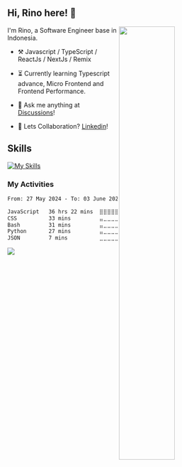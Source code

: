 ## Hi, Rino here! :wave:

<picture>
    <source media="(prefers-color-scheme: dark)" srcset="https://github-readme-stats-ouuan.vercel.app/api?username=justrinoo&theme=dark&show_icons=true">
    <img align="right" width="50%" src="https://github-readme-stats-ouuan.vercel.app/api?username=ouuan&show_icons=true">
</picture>

I'm Rino, a Software Engineer base in Indonesia.

-   :hammer_and_pick: Javascript / TypeScript / ReactJs / NextJs / Remix 

-   :hourglass_flowing_sand: Currently learning Typescript advance, Micro Frontend and Frontend Performance.

-   :thought_balloon: Ask me anything at [Discussions](https://github.com/justrinoo/justrinoo/discussions/new)!

-   :raised_hands: Lets Collaboration? [Linkedin](https://www.linkedin.com/in/rinosatyaputra)!

## Skills
[![My Skills](https://skillicons.dev/icons?i=js,typescript,php,nodejs,react,next,tailwindcss,sass,bootstrap,redux,remix,vite,mongodb,mysql,git,github,gitlab,figma)](https://skillicons.dev)

### My Activities

<!--START_SECTION:waka-->

```txt
From: 27 May 2024 - To: 03 June 2024

JavaScript   36 hrs 22 mins  ⣿⣿⣿⣿⣿⣿⣿⣿⣿⣿⣿⣿⣿⣿⣿⣿⣿⣿⣿⣿⣿⣿⣿⣷⣀   95.46 %
CSS          33 mins         ⣤⣀⣀⣀⣀⣀⣀⣀⣀⣀⣀⣀⣀⣀⣀⣀⣀⣀⣀⣀⣀⣀⣀⣀⣀   01.47 %
Bash         31 mins         ⣤⣀⣀⣀⣀⣀⣀⣀⣀⣀⣀⣀⣀⣀⣀⣀⣀⣀⣀⣀⣀⣀⣀⣀⣀   01.36 %
Python       27 mins         ⣤⣀⣀⣀⣀⣀⣀⣀⣀⣀⣀⣀⣀⣀⣀⣀⣀⣀⣀⣀⣀⣀⣀⣀⣀   01.20 %
JSON         7 mins          ⣀⣀⣀⣀⣀⣀⣀⣀⣀⣀⣀⣀⣀⣀⣀⣀⣀⣀⣀⣀⣀⣀⣀⣀⣀   00.32 %
```

<!--END_SECTION:waka-->

![](https://komarev.com/ghpvc/?username=riyaraa)
